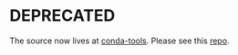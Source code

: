 # DEPRECATED

The source now lives at [conda-tools]( https://github.com/conda-tools ). Please see this [repo]( https://github.com/conda-tools/conda-build-all ).
